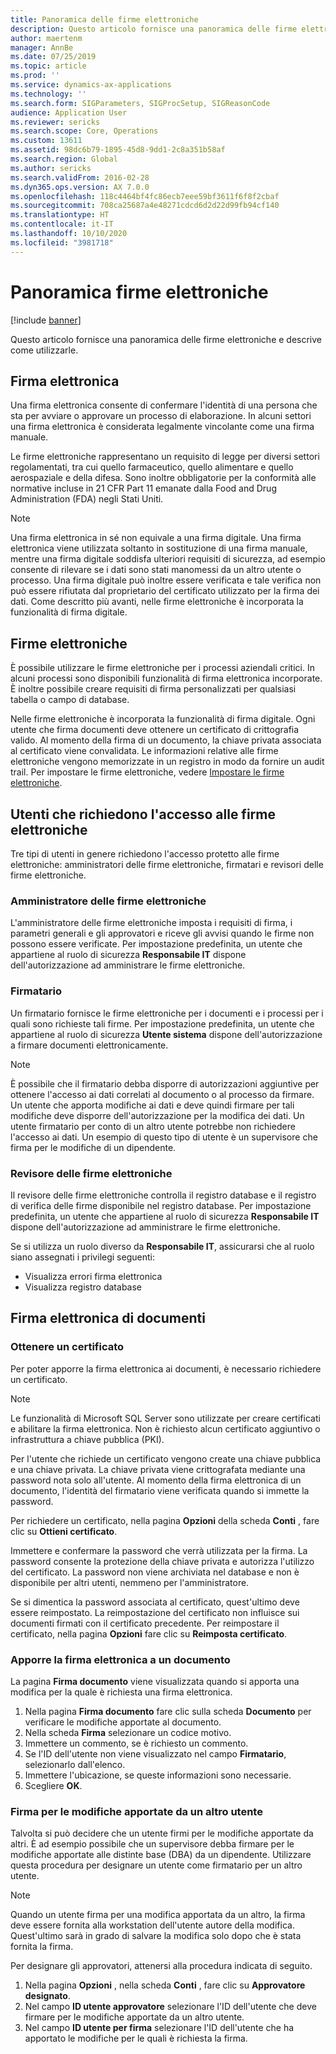 ```yaml
---
title: Panoramica delle firme elettroniche
description: Questo articolo fornisce una panoramica delle firme elettroniche e descrive come utilizzarle.
author: maertenm
manager: AnnBe
ms.date: 07/25/2019
ms.topic: article
ms.prod: ''
ms.service: dynamics-ax-applications
ms.technology: ''
ms.search.form: SIGParameters, SIGProcSetup, SIGReasonCode
audience: Application User
ms.reviewer: sericks
ms.search.scope: Core, Operations
ms.custom: 13611
ms.assetid: 98dc6b79-1895-45d8-9dd1-2c8a351b58af
ms.search.region: Global
ms.author: sericks
ms.search.validFrom: 2016-02-28
ms.dyn365.ops.version: AX 7.0.0
ms.openlocfilehash: 118c4464bf4fc86ecb7eee59bf3611f6f8f2cbaf
ms.sourcegitcommit: 708ca25687a4e48271cdcd6d2d22d99fb94cf140
ms.translationtype: HT
ms.contentlocale: it-IT
ms.lasthandoff: 10/10/2020
ms.locfileid: "3981718"
---
```

# <a name="electronic-signatures-overview"></a>Panoramica firme elettroniche

[!include [banner](../includes/banner.md)]

Questo articolo fornisce una panoramica delle firme elettroniche e descrive come utilizzarle.

## <a name="what-is-an-electronic-signature"></a>Firma elettronica

Una firma elettronica consente di confermare l'identità di una persona che sta per avviare o approvare un processo di elaborazione. In alcuni settori una firma elettronica è considerata legalmente vincolante come una firma manuale.

Le firme elettroniche rappresentano un requisito di legge per diversi settori regolamentati, tra cui quello farmaceutico, quello alimentare e quello aerospaziale e della difesa. Sono inoltre obbligatorie per la conformità alle normative incluse in 21 CFR Part 11 emanate dalla Food and Drug Administration (FDA) negli Stati Uniti.

> [!NOTE]
> Una firma elettronica in sé non equivale a una firma digitale. Una firma elettronica viene utilizzata soltanto in sostituzione di una firma manuale, mentre una firma digitale soddisfa ulteriori requisiti di sicurezza, ad esempio consente di rilevare se i dati sono stati manomessi da un altro utente o processo. Una firma digitale può inoltre essere verificata e tale verifica non può essere rifiutata dal proprietario del certificato utilizzato per la firma dei dati. Come descritto più avanti, nelle firme elettroniche è incorporata la funzionalità di firma digitale.

## <a name="electronic-signatures"></a>Firme elettroniche

È possibile utilizzare le firme elettroniche per i processi aziendali critici. In alcuni processi sono disponibili funzionalità di firma elettronica incorporate. È inoltre possibile creare requisiti di firma personalizzati per qualsiasi tabella o campo di database.

Nelle firme elettroniche è incorporata la funzionalità di firma digitale. Ogni utente che firma documenti deve ottenere un certificato di crittografia valido. Al momento della firma di un documento, la chiave privata associata al certificato viene convalidata. Le informazioni relative alle firme elettroniche vengono memorizzate in un registro in modo da fornire un audit trail. Per impostare le firme elettroniche, vedere [Impostare le firme elettroniche](tasks/set-up-electronic-signatures.md).

## <a name="users-who-require-access-to-electronic-signatures"></a>Utenti che richiedono l'accesso alle firme elettroniche

Tre tipi di utenti in genere richiedono l'accesso protetto alle firme elettroniche: amministratori delle firme elettroniche, firmatari e revisori delle firme elettroniche.

### <a name="electronic-signature-administrator"></a>Amministratore delle firme elettroniche

L'amministratore delle firme elettroniche imposta i requisiti di firma, i parametri generali e gli approvatori e riceve gli avvisi quando le firme non possono essere verificate. Per impostazione predefinita, un utente che appartiene al ruolo di sicurezza **Responsabile IT** dispone dell'autorizzazione ad amministrare le firme elettroniche.

### <a name="signer"></a>Firmatario

Un firmatario fornisce le firme elettroniche per i documenti e i processi per i quali sono richieste tali firme. Per impostazione predefinita, un utente che appartiene al ruolo di sicurezza **Utente sistema** dispone dell'autorizzazione a firmare documenti elettronicamente.

> [!NOTE]
> È possibile che il firmatario debba disporre di autorizzazioni aggiuntive per ottenere l'accesso ai dati correlati al documento o al processo da firmare. Un utente che apporta modifiche ai dati e deve quindi firmare per tali modifiche deve disporre dell'autorizzazione per la modifica dei dati. Un utente firmatario per conto di un altro utente potrebbe non richiedere l'accesso ai dati. Un esempio di questo tipo di utente è un supervisore che firma per le modifiche di un dipendente.

### <a name="electronic-signature-auditor"></a>Revisore delle firme elettroniche

Il revisore delle firme elettroniche controlla il registro database e il registro di verifica delle firme disponibile nel registro database. Per impostazione predefinita, un utente che appartiene al ruolo di sicurezza **Responsabile IT** dispone dell'autorizzazione ad amministrare le firme elettroniche.

Se si utilizza un ruolo diverso da **Responsabile IT**, assicurarsi che al ruolo siano assegnati i privilegi seguenti:

- Visualizza errori firma elettronica
- Visualizza registro database

## <a name="signing-documents-electronically"></a>Firma elettronica di documenti

### <a name="get-a-certificate"></a>Ottenere un certificato

Per poter apporre la firma elettronica ai documenti, è necessario richiedere un certificato.

> [!NOTE]
> Le funzionalità di Microsoft SQL Server sono utilizzate per creare certificati e abilitare la firma elettronica. Non è richiesto alcun certificato aggiuntivo o infrastruttura a chiave pubblica (PKI).

Per l'utente che richiede un certificato vengono create una chiave pubblica e una chiave privata. La chiave privata viene crittografata mediante una password nota solo all'utente. Al momento della firma elettronica di un documento, l'identità del firmatario viene verificata quando si immette la password.

Per richiedere un certificato, nella pagina **Opzioni** della scheda **Conti** , fare clic su **Ottieni certificato**.

Immettere e confermare la password che verrà utilizzata per la firma. La password consente la protezione della chiave privata e autorizza l'utilizzo del certificato. La password non viene archiviata nel database e non è disponibile per altri utenti, nemmeno per l'amministratore.

Se si dimentica la password associata al certificato, quest'ultimo deve essere reimpostato. La reimpostazione del certificato non influisce sui documenti firmati con il certificato precedente. Per reimpostare il certificato, nella pagina **Opzioni** fare clic su **Reimposta certificato**.

### <a name="sign-a-document-electronically"></a>Apporre la firma elettronica a un documento

La pagina **Firma documento** viene visualizzata quando si apporta una modifica per la quale è richiesta una firma elettronica.

1. Nella pagina **Firma documento** fare clic sulla scheda **Documento** per verificare le modifiche apportate al documento.
2. Nella scheda **Firma** selezionare un codice motivo.
3. Immettere un commento, se è richiesto un commento.
4. Se l'ID dell'utente non viene visualizzato nel campo **Firmatario**, selezionarlo dall'elenco.
5. Immettere l'ubicazione, se queste informazioni sono necessarie.
6. Scegliere **OK**.

### <a name="sign-for-another-users-changes"></a>Firma per le modifiche apportate da un altro utente

Talvolta si può decidere che un utente firmi per le modifiche apportate da altri. È ad esempio possibile che un supervisore debba firmare per le modifiche apportate alle distinte base (DBA) da un dipendente. Utilizzare questa procedura per designare un utente come firmatario per un altro utente.

> [!NOTE]
> Quando un utente firma per una modifica apportata da un altro, la firma deve essere fornita alla workstation dell'utente autore della modifica. Quest'ultimo sarà in grado di salvare la modifica solo dopo che è stata fornita la firma.

Per designare gli approvatori, attenersi alla procedura indicata di seguito.

1. Nella pagina **Opzioni** , nella scheda **Conti** , fare clic su **Approvatore designato**.
2. Nel campo **ID utente approvatore** selezionare l'ID dell'utente che deve firmare per le modifiche apportate da un altro utente.
3. Nel campo **ID utente per firma** selezionare l'ID dell'utente che ha apportato le modifiche per le quali è richiesta la firma.
